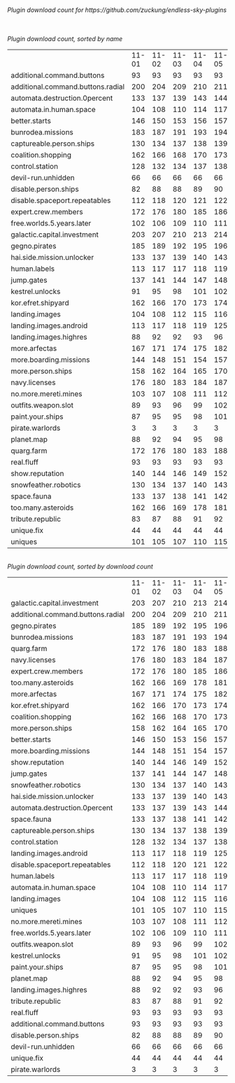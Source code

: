 <h6>Plugin download count for https://github.com/zuckung/endless-sky-plugins<br>
<br>
<h6>Plugin download count, sorted by name<br>
<table>
	<tr>
		<td></td>
		<td>11-01</td>
		<td>11-02</td>
		<td>11-03</td>
		<td>11-04</td>
		<td>11-05</td>
		<td>11-06</td>
		<td>11-07</td>
		<td>today +</td>
	</tr>
	<tr>
		<td>additional.command.buttons</td>
		<td>93</td>
		<td>93</td>
		<td>93</td>
		<td>93</td>
		<td>93</td>
		<td>93</td>
		<td>93</td>
		<td></td>
	</tr>
	<tr>
		<td>additional.command.buttons.radial</td>
		<td>200</td>
		<td>204</td>
		<td>209</td>
		<td>210</td>
		<td>211</td>
		<td>211</td>
		<td>212</td>
		<td>+ 1</td>
	</tr>
	<tr>
		<td>automata.destruction.0percent</td>
		<td>133</td>
		<td>137</td>
		<td>139</td>
		<td>143</td>
		<td>144</td>
		<td>144</td>
		<td>144</td>
		<td></td>
	</tr>
	<tr>
		<td>automata.in.human.space</td>
		<td>104</td>
		<td>108</td>
		<td>110</td>
		<td>114</td>
		<td>117</td>
		<td>117</td>
		<td>117</td>
		<td></td>
	</tr>
	<tr>
		<td>better.starts</td>
		<td>146</td>
		<td>150</td>
		<td>153</td>
		<td>156</td>
		<td>157</td>
		<td>159</td>
		<td>159</td>
		<td></td>
	</tr>
	<tr>
		<td>bunrodea.missions</td>
		<td>183</td>
		<td>187</td>
		<td>191</td>
		<td>193</td>
		<td>194</td>
		<td>196</td>
		<td>196</td>
		<td></td>
	</tr>
	<tr>
		<td>captureable.person.ships</td>
		<td>130</td>
		<td>134</td>
		<td>137</td>
		<td>138</td>
		<td>139</td>
		<td>141</td>
		<td>141</td>
		<td></td>
	</tr>
	<tr>
		<td>coalition.shopping</td>
		<td>162</td>
		<td>166</td>
		<td>168</td>
		<td>170</td>
		<td>173</td>
		<td>175</td>
		<td>175</td>
		<td></td>
	</tr>
	<tr>
		<td>control.station</td>
		<td>128</td>
		<td>132</td>
		<td>134</td>
		<td>137</td>
		<td>138</td>
		<td>140</td>
		<td>140</td>
		<td></td>
	</tr>
	<tr>
		<td>devil-run.unhidden</td>
		<td>66</td>
		<td>66</td>
		<td>66</td>
		<td>66</td>
		<td>66</td>
		<td>66</td>
		<td>66</td>
		<td></td>
	</tr>
	<tr>
		<td>disable.person.ships</td>
		<td>82</td>
		<td>88</td>
		<td>88</td>
		<td>89</td>
		<td>90</td>
		<td>90</td>
		<td>90</td>
		<td></td>
	</tr>
	<tr>
		<td>disable.spaceport.repeatables</td>
		<td>112</td>
		<td>118</td>
		<td>120</td>
		<td>121</td>
		<td>122</td>
		<td>122</td>
		<td>122</td>
		<td></td>
	</tr>
	<tr>
		<td>expert.crew.members</td>
		<td>172</td>
		<td>176</td>
		<td>180</td>
		<td>185</td>
		<td>186</td>
		<td>186</td>
		<td>186</td>
		<td></td>
	</tr>
	<tr>
		<td>free.worlds.5.years.later</td>
		<td>102</td>
		<td>106</td>
		<td>109</td>
		<td>110</td>
		<td>111</td>
		<td>111</td>
		<td>111</td>
		<td></td>
	</tr>
	<tr>
		<td>galactic.capital.investment</td>
		<td>203</td>
		<td>207</td>
		<td>210</td>
		<td>213</td>
		<td>214</td>
		<td>214</td>
		<td>214</td>
		<td></td>
	</tr>
	<tr>
		<td>gegno.pirates</td>
		<td>185</td>
		<td>189</td>
		<td>192</td>
		<td>195</td>
		<td>196</td>
		<td>199</td>
		<td>199</td>
		<td></td>
	</tr>
	<tr>
		<td>hai.side.mission.unlocker</td>
		<td>133</td>
		<td>137</td>
		<td>139</td>
		<td>140</td>
		<td>143</td>
		<td>145</td>
		<td>145</td>
		<td></td>
	</tr>
	<tr>
		<td>human.labels</td>
		<td>113</td>
		<td>117</td>
		<td>117</td>
		<td>118</td>
		<td>119</td>
		<td>119</td>
		<td>119</td>
		<td></td>
	</tr>
	<tr>
		<td>jump.gates</td>
		<td>137</td>
		<td>141</td>
		<td>144</td>
		<td>147</td>
		<td>148</td>
		<td>148</td>
		<td>148</td>
		<td></td>
	</tr>
	<tr>
		<td>kestrel.unlocks</td>
		<td>91</td>
		<td>95</td>
		<td>98</td>
		<td>101</td>
		<td>102</td>
		<td>102</td>
		<td>102</td>
		<td></td>
	</tr>
	<tr>
		<td>kor.efret.shipyard</td>
		<td>162</td>
		<td>166</td>
		<td>170</td>
		<td>173</td>
		<td>174</td>
		<td>177</td>
		<td>177</td>
		<td></td>
	</tr>
	<tr>
		<td>landing.images</td>
		<td>104</td>
		<td>108</td>
		<td>112</td>
		<td>115</td>
		<td>116</td>
		<td>116</td>
		<td>116</td>
		<td></td>
	</tr>
	<tr>
		<td>landing.images.android</td>
		<td>113</td>
		<td>117</td>
		<td>118</td>
		<td>119</td>
		<td>125</td>
		<td>125</td>
		<td>126</td>
		<td>+ 1</td>
	</tr>
	<tr>
		<td>landing.images.highres</td>
		<td>88</td>
		<td>92</td>
		<td>92</td>
		<td>93</td>
		<td>96</td>
		<td>96</td>
		<td>96</td>
		<td></td>
	</tr>
	<tr>
		<td>more.arfectas</td>
		<td>167</td>
		<td>171</td>
		<td>174</td>
		<td>175</td>
		<td>182</td>
		<td>185</td>
		<td>185</td>
		<td></td>
	</tr>
	<tr>
		<td>more.boarding.missions</td>
		<td>144</td>
		<td>148</td>
		<td>151</td>
		<td>154</td>
		<td>157</td>
		<td>157</td>
		<td>158</td>
		<td>+ 1</td>
	</tr>
	<tr>
		<td>more.person.ships</td>
		<td>158</td>
		<td>162</td>
		<td>164</td>
		<td>165</td>
		<td>170</td>
		<td>172</td>
		<td>172</td>
		<td></td>
	</tr>
	<tr>
		<td>navy.licenses</td>
		<td>176</td>
		<td>180</td>
		<td>183</td>
		<td>184</td>
		<td>187</td>
		<td>190</td>
		<td>190</td>
		<td></td>
	</tr>
	<tr>
		<td>no.more.mereti.mines</td>
		<td>103</td>
		<td>107</td>
		<td>108</td>
		<td>111</td>
		<td>112</td>
		<td>114</td>
		<td>114</td>
		<td></td>
	</tr>
	<tr>
		<td>outfits.weapon.slot</td>
		<td>89</td>
		<td>93</td>
		<td>96</td>
		<td>99</td>
		<td>102</td>
		<td>102</td>
		<td>102</td>
		<td></td>
	</tr>
	<tr>
		<td>paint.your.ships</td>
		<td>87</td>
		<td>95</td>
		<td>95</td>
		<td>98</td>
		<td>101</td>
		<td>101</td>
		<td>101</td>
		<td></td>
	</tr>
	<tr>
		<td>pirate.warlords</td>
		<td>3</td>
		<td>3</td>
		<td>3</td>
		<td>3</td>
		<td>3</td>
		<td>3</td>
		<td>3</td>
		<td></td>
	</tr>
	<tr>
		<td>planet.map</td>
		<td>88</td>
		<td>92</td>
		<td>94</td>
		<td>95</td>
		<td>98</td>
		<td>98</td>
		<td>98</td>
		<td></td>
	</tr>
	<tr>
		<td>quarg.farm</td>
		<td>172</td>
		<td>176</td>
		<td>180</td>
		<td>183</td>
		<td>188</td>
		<td>190</td>
		<td>190</td>
		<td></td>
	</tr>
	<tr>
		<td>real.fluff</td>
		<td>93</td>
		<td>93</td>
		<td>93</td>
		<td>93</td>
		<td>93</td>
		<td>93</td>
		<td>93</td>
		<td></td>
	</tr>
	<tr>
		<td>show.reputation</td>
		<td>140</td>
		<td>144</td>
		<td>146</td>
		<td>149</td>
		<td>152</td>
		<td>153</td>
		<td>153</td>
		<td></td>
	</tr>
	<tr>
		<td>snowfeather.robotics</td>
		<td>130</td>
		<td>134</td>
		<td>137</td>
		<td>140</td>
		<td>143</td>
		<td>145</td>
		<td>145</td>
		<td></td>
	</tr>
	<tr>
		<td>space.fauna</td>
		<td>133</td>
		<td>137</td>
		<td>138</td>
		<td>141</td>
		<td>142</td>
		<td>142</td>
		<td>142</td>
		<td></td>
	</tr>
	<tr>
		<td>too.many.asteroids</td>
		<td>162</td>
		<td>166</td>
		<td>169</td>
		<td>178</td>
		<td>181</td>
		<td>185</td>
		<td>185</td>
		<td></td>
	</tr>
	<tr>
		<td>tribute.republic</td>
		<td>83</td>
		<td>87</td>
		<td>88</td>
		<td>91</td>
		<td>92</td>
		<td>94</td>
		<td>94</td>
		<td></td>
	</tr>
	<tr>
		<td>unique.fix</td>
		<td>44</td>
		<td>44</td>
		<td>44</td>
		<td>44</td>
		<td>44</td>
		<td>44</td>
		<td>44</td>
		<td></td>
	</tr>
	<tr>
		<td>uniques</td>
		<td>101</td>
		<td>105</td>
		<td>107</td>
		<td>110</td>
		<td>115</td>
		<td>115</td>
		<td>115</td>
		<td></td>
	</tr>
</table>
</h6>
<h6>Plugin download count, sorted by download count<br>
<table>
	<tr>
		<td></td>
		<td>11-01</td>
		<td>11-02</td>
		<td>11-03</td>
		<td>11-04</td>
		<td>11-05</td>
		<td>11-06</td>
		<td>11-07</td>
		<td>today +</td>
	</tr>
	<tr>
		<td>galactic.capital.investment</td>
		<td>203</td>
		<td>207</td>
		<td>210</td>
		<td>213</td>
		<td>214</td>
		<td>214</td>
		<td>214</td>
		<td></td>
	</tr>
	<tr>
		<td>additional.command.buttons.radial</td>
		<td>200</td>
		<td>204</td>
		<td>209</td>
		<td>210</td>
		<td>211</td>
		<td>211</td>
		<td>212</td>
		<td>+ 1</td>
	</tr>
	<tr>
		<td>gegno.pirates</td>
		<td>185</td>
		<td>189</td>
		<td>192</td>
		<td>195</td>
		<td>196</td>
		<td>199</td>
		<td>199</td>
		<td></td>
	</tr>
	<tr>
		<td>bunrodea.missions</td>
		<td>183</td>
		<td>187</td>
		<td>191</td>
		<td>193</td>
		<td>194</td>
		<td>196</td>
		<td>196</td>
		<td></td>
	</tr>
	<tr>
		<td>quarg.farm</td>
		<td>172</td>
		<td>176</td>
		<td>180</td>
		<td>183</td>
		<td>188</td>
		<td>190</td>
		<td>190</td>
		<td></td>
	</tr>
	<tr>
		<td>navy.licenses</td>
		<td>176</td>
		<td>180</td>
		<td>183</td>
		<td>184</td>
		<td>187</td>
		<td>190</td>
		<td>190</td>
		<td></td>
	</tr>
	<tr>
		<td>expert.crew.members</td>
		<td>172</td>
		<td>176</td>
		<td>180</td>
		<td>185</td>
		<td>186</td>
		<td>186</td>
		<td>186</td>
		<td></td>
	</tr>
	<tr>
		<td>too.many.asteroids</td>
		<td>162</td>
		<td>166</td>
		<td>169</td>
		<td>178</td>
		<td>181</td>
		<td>185</td>
		<td>185</td>
		<td></td>
	</tr>
	<tr>
		<td>more.arfectas</td>
		<td>167</td>
		<td>171</td>
		<td>174</td>
		<td>175</td>
		<td>182</td>
		<td>185</td>
		<td>185</td>
		<td></td>
	</tr>
	<tr>
		<td>kor.efret.shipyard</td>
		<td>162</td>
		<td>166</td>
		<td>170</td>
		<td>173</td>
		<td>174</td>
		<td>177</td>
		<td>177</td>
		<td></td>
	</tr>
	<tr>
		<td>coalition.shopping</td>
		<td>162</td>
		<td>166</td>
		<td>168</td>
		<td>170</td>
		<td>173</td>
		<td>175</td>
		<td>175</td>
		<td></td>
	</tr>
	<tr>
		<td>more.person.ships</td>
		<td>158</td>
		<td>162</td>
		<td>164</td>
		<td>165</td>
		<td>170</td>
		<td>172</td>
		<td>172</td>
		<td></td>
	</tr>
	<tr>
		<td>better.starts</td>
		<td>146</td>
		<td>150</td>
		<td>153</td>
		<td>156</td>
		<td>157</td>
		<td>159</td>
		<td>159</td>
		<td></td>
	</tr>
	<tr>
		<td>more.boarding.missions</td>
		<td>144</td>
		<td>148</td>
		<td>151</td>
		<td>154</td>
		<td>157</td>
		<td>157</td>
		<td>158</td>
		<td>+ 1</td>
	</tr>
	<tr>
		<td>show.reputation</td>
		<td>140</td>
		<td>144</td>
		<td>146</td>
		<td>149</td>
		<td>152</td>
		<td>153</td>
		<td>153</td>
		<td></td>
	</tr>
	<tr>
		<td>jump.gates</td>
		<td>137</td>
		<td>141</td>
		<td>144</td>
		<td>147</td>
		<td>148</td>
		<td>148</td>
		<td>148</td>
		<td></td>
	</tr>
	<tr>
		<td>snowfeather.robotics</td>
		<td>130</td>
		<td>134</td>
		<td>137</td>
		<td>140</td>
		<td>143</td>
		<td>145</td>
		<td>145</td>
		<td></td>
	</tr>
	<tr>
		<td>hai.side.mission.unlocker</td>
		<td>133</td>
		<td>137</td>
		<td>139</td>
		<td>140</td>
		<td>143</td>
		<td>145</td>
		<td>145</td>
		<td></td>
	</tr>
	<tr>
		<td>automata.destruction.0percent</td>
		<td>133</td>
		<td>137</td>
		<td>139</td>
		<td>143</td>
		<td>144</td>
		<td>144</td>
		<td>144</td>
		<td></td>
	</tr>
	<tr>
		<td>space.fauna</td>
		<td>133</td>
		<td>137</td>
		<td>138</td>
		<td>141</td>
		<td>142</td>
		<td>142</td>
		<td>142</td>
		<td></td>
	</tr>
	<tr>
		<td>captureable.person.ships</td>
		<td>130</td>
		<td>134</td>
		<td>137</td>
		<td>138</td>
		<td>139</td>
		<td>141</td>
		<td>141</td>
		<td></td>
	</tr>
	<tr>
		<td>control.station</td>
		<td>128</td>
		<td>132</td>
		<td>134</td>
		<td>137</td>
		<td>138</td>
		<td>140</td>
		<td>140</td>
		<td></td>
	</tr>
	<tr>
		<td>landing.images.android</td>
		<td>113</td>
		<td>117</td>
		<td>118</td>
		<td>119</td>
		<td>125</td>
		<td>125</td>
		<td>126</td>
		<td>+ 1</td>
	</tr>
	<tr>
		<td>disable.spaceport.repeatables</td>
		<td>112</td>
		<td>118</td>
		<td>120</td>
		<td>121</td>
		<td>122</td>
		<td>122</td>
		<td>122</td>
		<td></td>
	</tr>
	<tr>
		<td>human.labels</td>
		<td>113</td>
		<td>117</td>
		<td>117</td>
		<td>118</td>
		<td>119</td>
		<td>119</td>
		<td>119</td>
		<td></td>
	</tr>
	<tr>
		<td>automata.in.human.space</td>
		<td>104</td>
		<td>108</td>
		<td>110</td>
		<td>114</td>
		<td>117</td>
		<td>117</td>
		<td>117</td>
		<td></td>
	</tr>
	<tr>
		<td>landing.images</td>
		<td>104</td>
		<td>108</td>
		<td>112</td>
		<td>115</td>
		<td>116</td>
		<td>116</td>
		<td>116</td>
		<td></td>
	</tr>
	<tr>
		<td>uniques</td>
		<td>101</td>
		<td>105</td>
		<td>107</td>
		<td>110</td>
		<td>115</td>
		<td>115</td>
		<td>115</td>
		<td></td>
	</tr>
	<tr>
		<td>no.more.mereti.mines</td>
		<td>103</td>
		<td>107</td>
		<td>108</td>
		<td>111</td>
		<td>112</td>
		<td>114</td>
		<td>114</td>
		<td></td>
	</tr>
	<tr>
		<td>free.worlds.5.years.later</td>
		<td>102</td>
		<td>106</td>
		<td>109</td>
		<td>110</td>
		<td>111</td>
		<td>111</td>
		<td>111</td>
		<td></td>
	</tr>
	<tr>
		<td>outfits.weapon.slot</td>
		<td>89</td>
		<td>93</td>
		<td>96</td>
		<td>99</td>
		<td>102</td>
		<td>102</td>
		<td>102</td>
		<td></td>
	</tr>
	<tr>
		<td>kestrel.unlocks</td>
		<td>91</td>
		<td>95</td>
		<td>98</td>
		<td>101</td>
		<td>102</td>
		<td>102</td>
		<td>102</td>
		<td></td>
	</tr>
	<tr>
		<td>paint.your.ships</td>
		<td>87</td>
		<td>95</td>
		<td>95</td>
		<td>98</td>
		<td>101</td>
		<td>101</td>
		<td>101</td>
		<td></td>
	</tr>
	<tr>
		<td>planet.map</td>
		<td>88</td>
		<td>92</td>
		<td>94</td>
		<td>95</td>
		<td>98</td>
		<td>98</td>
		<td>98</td>
		<td></td>
	</tr>
	<tr>
		<td>landing.images.highres</td>
		<td>88</td>
		<td>92</td>
		<td>92</td>
		<td>93</td>
		<td>96</td>
		<td>96</td>
		<td>96</td>
		<td></td>
	</tr>
	<tr>
		<td>tribute.republic</td>
		<td>83</td>
		<td>87</td>
		<td>88</td>
		<td>91</td>
		<td>92</td>
		<td>94</td>
		<td>94</td>
		<td></td>
	</tr>
	<tr>
		<td>real.fluff</td>
		<td>93</td>
		<td>93</td>
		<td>93</td>
		<td>93</td>
		<td>93</td>
		<td>93</td>
		<td>93</td>
		<td></td>
	</tr>
	<tr>
		<td>additional.command.buttons</td>
		<td>93</td>
		<td>93</td>
		<td>93</td>
		<td>93</td>
		<td>93</td>
		<td>93</td>
		<td>93</td>
		<td></td>
	</tr>
	<tr>
		<td>disable.person.ships</td>
		<td>82</td>
		<td>88</td>
		<td>88</td>
		<td>89</td>
		<td>90</td>
		<td>90</td>
		<td>90</td>
		<td></td>
	</tr>
	<tr>
		<td>devil-run.unhidden</td>
		<td>66</td>
		<td>66</td>
		<td>66</td>
		<td>66</td>
		<td>66</td>
		<td>66</td>
		<td>66</td>
		<td></td>
	</tr>
	<tr>
		<td>unique.fix</td>
		<td>44</td>
		<td>44</td>
		<td>44</td>
		<td>44</td>
		<td>44</td>
		<td>44</td>
		<td>44</td>
		<td></td>
	</tr>
	<tr>
		<td>pirate.warlords</td>
		<td>3</td>
		<td>3</td>
		<td>3</td>
		<td>3</td>
		<td>3</td>
		<td>3</td>
		<td>3</td>
		<td></td>
	</tr>
</table>
</h6>
